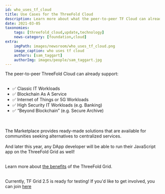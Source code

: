 ```yaml
---
id: who_uses_tf_cloud
title: Use Cases for the ThreeFold Cloud
description: Learn more about what the peer-to-peer TF Cloud can already achieve! 
date: 2021-03-05
taxonomies:
    tags: [threefold_cloud,update,technology]
    news-category: [foundation,cloud]
extra:
    imgPath: images/newsroom/who_uses_tf_cloud.png
    image_caption: who uses tf cloud
    authors: [sam_taggart]
    authorImg: images/people/sam_taggart.jpg
---
```


The peer-to-peer ThreeFold Cloud can already support:
<br/>
<br/>

- ✅ Classic IT Workloads
- ✅ Blockchain As A Service
- ✅ Internet of Things or 5G Workloads
- ✅ High Security IT Workloads (e.g. Banking)
- ✅ “Beyond Blockchain” (e.g. Secure Archive)

<br/>
<br/>
The Marketplace provides ready-made solutions that are available for communities seeking alternatives to centralized services.
<br/>
<br/>
And later this year, any DApp developer will be able to run their JavaScript app on the ThreeFold Grid as well!
<br/>
<br/>

Learn more about [the benefits](https://threefold.io/info/threefold#/threefold__grid_why) of the ThreeFold Grid.
<br/>
<br/>

Currently, TF Grid 2.5 is ready for testing! If you'd like to get involved, you can join [here](https://bit.ly/tftesting)